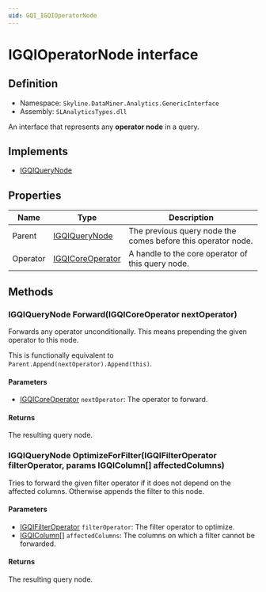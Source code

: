 ```yaml
---
uid: GQI_IGQIOperatorNode
---
```


# IGQIOperatorNode interface

## Definition

- Namespace: `Skyline.DataMiner.Analytics.GenericInterface`
- Assembly: `SLAnalyticsTypes.dll`

An interface that represents any **operator node** in a query.

## Implements

- [IGQIQueryNode](xref:GQI_IGQIQueryNode)

## Properties

| Name | Type | Description |
| ---- | ---- | ----------- |
| Parent | [IGQIQueryNode](xref:GQI_IGQIQueryNode) | The previous query node the comes before this operator node. |
| Operator | [IGQICoreOperator](xref:GQI_IGQICoreOperator) | A handle to the core operator of this query node. |

## Methods

### IGQIQueryNode Forward(IGQICoreOperator nextOperator)

Forwards any operator unconditionally. This means prepending the given operator to this node.

This is functionally equivalent to `Parent.Append(nextOperator).Append(this)`.

#### Parameters

- [IGQICoreOperator](xref:GQI_IGQICoreOperator) `nextOperator`: The operator to forward.

#### Returns

The resulting query node.

### IGQIQueryNode OptimizeForFilter(IGQIFilterOperator filterOperator, params IGQIColumn[] affectedColumns)

Tries to forward the given filter operator if it does not depend on the affected columns. Otherwise appends the filter to this node.

#### Parameters

- [IGQIFilterOperator](xref:GQI_IGQIColumn) `filterOperator`: The filter operator to optimize.
- [IGQIColumn](xref:GQI_IGQIColumn)[] `affectedColumns`: The columns on which a filter cannot be forwarded.

#### Returns

The resulting query node.
